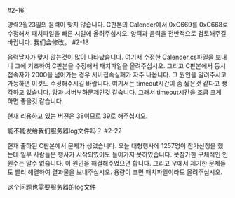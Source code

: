 #2-16

양력2월23일의 음력이 맞지 않습니다. C판본의 Calender에서 0xC669를 0xC668로 수정해서 패치파일을 빠른 시일에 올려주십시오.
양력과 음력을 전반적으로 검토해주길 바랍니다. 
我们会修改。
#2-18

음력날자가 맞지 않는것이 많이 나타났습니다. 여기서 수정한 Calender.cs파일을 보내니 그에 기초하여 C판본을 수정해서 패치파일을 올려주십시오.
그리고 C판본에서 동시접속자가 2000을 넘어가는 경우 서버접속실패가 자주 나옵니다. 그 원인을 알려주시고 가능하면 이것도 수정해주시길 바랍니다. 여기서는 timeout시간이 좀 짧은것 같다고 생각하고 있습니다. 망과 서버부하문제인것 같습니다. 그래서 timeout시간을 조금 크게 하면 좋을것 같습니다.

현재 리용하고 있는 버젼은 38이므로 39로 해주십시오. 

能不能发给我们服务器log文件吗？
#2-22

현재 출하된 C판본에서 문제가 생겼습니다. 오늘 대형행사에 1257명이 참가신청을 했는데 일부 사람들은 행사가 시작되였어도 들어가지 못하였습니다.
못참가한 구체적인 인원수는 알수 없습니다.  이 원인을 해결해주었으면 합니다. 그리고 우에서 제기한 문제들도 빨리 해결하여 결과물을 보내주십시오.
용량이 크면 패치파일이라도 올려주십시오.

这个问题也需要服务器的log文件
